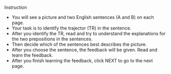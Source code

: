 Instruction 
- You will see a picture and two English sentences (A and B) on each page. 
- Your task is to identify the trajector (TR) in the sentence. 
- After you identify the TR, read and try to understand the explanations for the two prepositions in the sentences. 
- Then decide which of the sentences best describes the picture. 
- After you choose the sentence, the feedback will be given. Read and learn the feedback. 
- After you finish learning the feedback, click NEXT to go to the next page. 